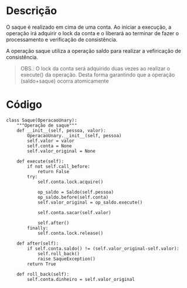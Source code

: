 # Descrição

O saque é realizado em cima de uma conta. Ao iniciar a execução, a operação irá adquirir o lock da conta e o liberará ao terminar de fazer o processamento e verificação de consistência.

A operação saque utiliza a operação saldo para realizar a vefiricação de consistência.

> OBS.: O lock da conta será adquirido duas vezes ao realizar o execute\(\) da operação. Desta forma garantindo que a operação \(saldo+saque\) ocorra atomicamente

# Código

```
class Saque(OperacaoUnary):
    """Operação de saque"""
    def __init__(self, pessoa, valor):
        OperacaoUnary.__init__(self, pessoa)
        self.valor = valor
        self.conta = None
        self.valor_original = None

    def execute(self):
        if not self.call_before:
            return False
        try:
            self.conta.lock.acquire()

            op_saldo = Saldo(self.pessoa)
            op_saldo.before(self.conta)
            self.valor_original = op_saldo.execute()

            self.conta.sacar(self.valor)

            self.after()
        finally:
            self.conta.lock.release()

    def after(self):
        if self.conta.saldo() != (self.valor_original-self.valor):
            self.roll_back()
            raise SaqueException()
        return True

    def roll_back(self):
        self.conta.dinheiro = self.valor_original
```



